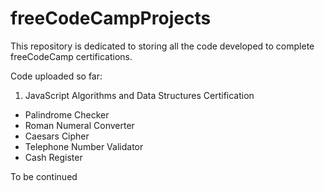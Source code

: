 # freeCodeCampProjects
 
This repository is dedicated to storing all the code developed to complete freeCodeCamp certifications.

Code uploaded so far:

1. JavaScript Algorithms and Data Structures Certification
 - Palindrome Checker
 - Roman Numeral Converter
 - Caesars Cipher
 - Telephone Number Validator
 - Cash Register

To be continued
